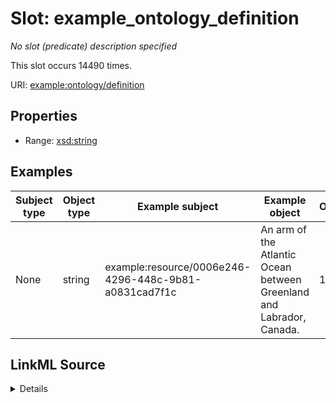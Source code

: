 

# Slot: example_ontology_definition


_No slot (predicate) description specified_






This slot occurs 14490 times.


URI: [example:ontology/definition](http://example.org/ontology/definition)



<!-- no inheritance hierarchy -->








## Properties

* Range: [xsd:string](http://www.w3.org/2001/XMLSchema#string)






## Examples

| Subject type | Object type | Example subject | Example object | Occurrences |
| --- | --- | --- | --- | --- |
| None | string | example:resource/0006e246-4296-448c-9b81-a0831cad7f1c | An arm of the Atlantic Ocean between Greenland and Labrador, Canada. | 14490 |




## LinkML Source

<details>

```yaml
name: example_ontology_definition
annotations:
  count:
    tag: count
    value: 14490
  string:
    tag: string
    value: 14490
description: No slot (predicate) description specified
examples:
- description: None→string
  object:
    example_object: An arm of the Atlantic Ocean between Greenland and Labrador, Canada.
    example_object_type: string
    example_predicate: example:ontology/definition
    example_subject: example:resource/0006e246-4296-448c-9b81-a0831cad7f1c
    example_subject_type: None
from_schema: climatepub4-kg
rank: 1000
slot_uri: example:ontology/definition
alias: example_ontology_definition
range: string

```
</details>
